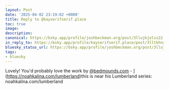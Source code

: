 ```yaml
---
layout: Post
date: '2025-04-02 23:19:02 +0000'
title: Reply to @kayserifserif.place
toc: true
image:
description:
canonical: https://bsky.app/profile/joshbeckman.org/post/3llujkjolss22
in_reply_to: https://bsky.app/profile/kayserifserif.place/post/3lltkhnyetk2w
bluesky_status_url: https://bsky.app/profile/joshbeckman.org/post/3llujkjolss22
tags:
- bluesky
---
```


Lovely! You'd probably love the work by [@bedmounds.com](https://bsky.app/profile/did:plc:jwab[34vyzojjx2xoadungzce)  - ](https://noahkalina.com/lumberland)this is near his Lumberland series: noahkalina.com/lumberland
